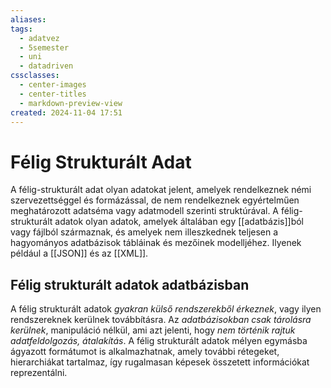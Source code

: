 ```yaml
---
aliases: 
tags:
  - adatvez
  - 5semester
  - uni
  - datadriven
cssclasses:
  - center-images
  - center-titles
  - markdown-preview-view
created: 2024-11-04 17:51
---
```



# Félig Strukturált Adat

A félig-strukturált adat olyan adatokat jelent, amelyek rendelkeznek némi szervezettséggel és formázással, de nem rendelkeznek egyértelműen meghatározott adatséma vagy adatmodell szerinti struktúrával. A félig-strukturált adatok olyan adatok, amelyek általában egy [[adatbázis]]ból vagy fájlból származnak, és amelyek nem illeszkednek teljesen a hagyományos adatbázisok tábláinak és mezőinek modelljéhez. Ilyenek például a [[JSON]] és az [[XML]].

## Félig strukturált adatok adatbázisban

A félig strukturált adatok *gyakran külső rendszerekből érkeznek*, vagy ilyen rendszereknek kerülnek továbbításra. Az *adatbázisokban csak tárolásra kerülnek*, manipuláció nélkül, ami azt jelenti, hogy *nem történik rajtuk adatfeldolgozás, átalakítás*. A félig strukturált adatok mélyen egymásba ágyazott formátumot is alkalmazhatnak, amely további rétegeket, hierarchiákat tartalmaz, így rugalmasan képesek összetett információkat reprezentálni.


